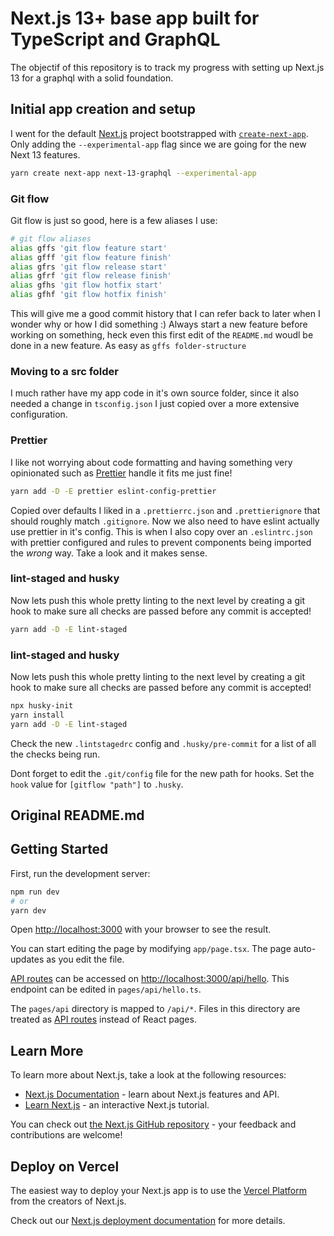 # Next.js 13+ base app built for TypeScript and GraphQL

The objectif of this repository is to track my progress with setting up Next.js 13 for a graphql with a solid foundation.

## Initial app creation and setup

I went for the default [Next.js](https://nextjs.org/) project bootstrapped with [`create-next-app`](https://github.com/vercel/next.js/tree/canary/packages/create-next-app). Only adding the `--experimental-app` flag since we are going for the new Next 13 features.

```bash
yarn create next-app next-13-graphql --experimental-app
```

### Git flow

Git flow is just so good, here is a few aliases I use:

```bash
# git flow aliases
alias gffs 'git flow feature start'
alias gfff 'git flow feature finish'
alias gfrs 'git flow release start'
alias gfrf 'git flow release finish'
alias gfhs 'git flow hotfix start'
alias gfhf 'git flow hotfix finish'
```

This will give me a good commit history that I can refer back to later when I wonder why or how I did something :)
Always start a new feature before working on something, heck even this first edit of the `README.md` woudl be done in a new feature.
As easy as `gffs folder-structure`

### Moving to a src folder

I much rather have my app code in it's own source folder, since it also needed a change in `tsconfig.json` I just copied over a more extensive configuration.

### Prettier

I like not worrying about code formatting and having something very opinionated such as [Prettier](https://prettier.io/) handle it fits me just fine!

```bash
yarn add -D -E prettier eslint-config-prettier
```

Copied over defaults I liked in a `.prettierrc.json` and `.prettierignore` that should roughly match `.gitignore`.
Now we also need to have eslint actually use prettier in it's config. This is when I also copy over an `.eslintrc.json` with prettier configured and rules to prevent components being imported the _wrong_ way. Take a look and it makes sense.

### lint-staged and husky

Now lets push this whole pretty linting to the next level by creating a git hook to make sure all checks are passed before any commit is accepted!

```bash
yarn add -D -E lint-staged
```

### lint-staged and husky

Now lets push this whole pretty linting to the next level by creating a git hook to make sure all checks are passed before any commit is accepted!

```bash
npx husky-init
yarn install
yarn add -D -E lint-staged
```

Check the new `.lintstagedrc` config and `.husky/pre-commit` for a list of all the checks being run.

Dont forget to edit the `.git/config` file for the new path for hooks. Set the `hook` value for `[gitflow "path"]` to `.husky`.

## Original README.md

## Getting Started

First, run the development server:

```bash
npm run dev
# or
yarn dev
```

Open [http://localhost:3000](http://localhost:3000) with your browser to see the result.

You can start editing the page by modifying `app/page.tsx`. The page auto-updates as you edit the file.

[API routes](https://nextjs.org/docs/api-routes/introduction) can be accessed on [http://localhost:3000/api/hello](http://localhost:3000/api/hello). This endpoint can be edited in `pages/api/hello.ts`.

The `pages/api` directory is mapped to `/api/*`. Files in this directory are treated as [API routes](https://nextjs.org/docs/api-routes/introduction) instead of React pages.

## Learn More

To learn more about Next.js, take a look at the following resources:

- [Next.js Documentation](https://nextjs.org/docs) - learn about Next.js features and API.
- [Learn Next.js](https://nextjs.org/learn) - an interactive Next.js tutorial.

You can check out [the Next.js GitHub repository](https://github.com/vercel/next.js/) - your feedback and contributions are welcome!

## Deploy on Vercel

The easiest way to deploy your Next.js app is to use the [Vercel Platform](https://vercel.com/new?utm_medium=default-template&filter=next.js&utm_source=create-next-app&utm_campaign=create-next-app-readme) from the creators of Next.js.

Check out our [Next.js deployment documentation](https://nextjs.org/docs/deployment) for more details.
